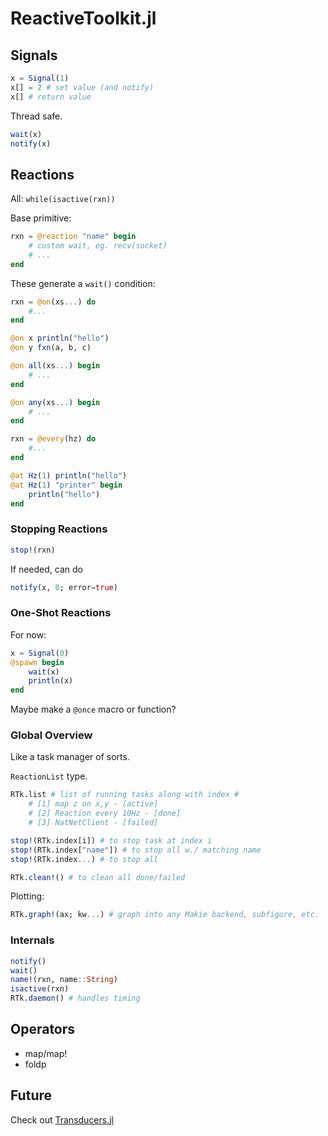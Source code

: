 # ReactiveToolkit.jl

## Signals

```julia
x = Signal(1)
x[] = 2 # set value (and notify)
x[] # return value
```

Thread safe.


```julia
wait(x)
notify(x)
```

## Reactions


All: `while(isactive(rxn))`

Base primitive:

```julia
rxn = @reaction "name" begin
    # custom wait, eg. recv(socket)
    # ...
end
```

These generate a `wait()` condition:

```julia
rxn = @on(xs...) do
    #...
end

@on x println("hello")
@on y fxn(a, b, c)
```

```julia
@on all(xs...) begin
    # ...
end

@on any(xs...) begin
    # ...
end
```

```julia
rxn = @every(hz) do
    #...
end

@at Hz(1) println("hello")
@at Hz(1) "printer" begin
    println("hello")
end

```


### Stopping Reactions
```julia
stop!(rxn)
```

If needed, can do
```julia
notify(x, 0; error=true)
```

### One-Shot Reactions
For now:
```julia
x = Signal(0)
@spawn begin
    wait(x)
    println(x)
end
```
Maybe make a `@once` macro or function?

### Global Overview
Like a task manager of sorts.

`ReactionList` type.

```julia
RTk.list # list of running tasks along with index #
    # [1] map z on x,y - [active]
    # [2] Reaction every 10Hz - [done]
    # [3] NatNetClient - [failed]
```

```julia
stop!(RTk.index[i]) # to stop task at index i
stop!(RTk.index["name"]) # to stop all w./ matching name
stop!(RTk.index...) # to stop all
```

```julia
RTk.clean!() # to clean all done/failed
```


Plotting:
```julia
RTk.graph!(ax; kw...) # graph into any Makie backend, subfigure, etc.
```

### Internals
```julia
notify()
wait()
name!(rxn, name::String)
isactive(rxn)
RTk.daemon() # handles timing
```

## Operators

* map/map!
* foldp


## Future
Check out [Transducers.jl](https://github.com/JuliaFolds/Transducers.jl)